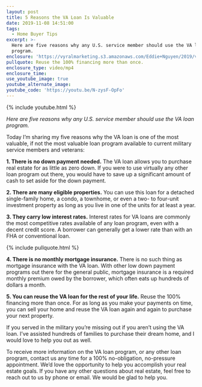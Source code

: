 ```yaml
---
layout: post
title: 5 Reasons the VA Loan Is Valuable
date: 2019-11-08 14:51:00
tags:
  - Home Buyer Tips
excerpt: >-
  Here are five reasons why any U.S. service member should use the VA loan
  program.
enclosure: 'https://vyralmarketing.s3.amazonaws.com/Eddie+Nguyen/2019/va+loan+11+1.mp4'
pullquote: Reuse the 100% financing more than once.
enclosure_type: video/mp4
enclosure_time:
use_youtube_image: true
youtube_alternate_image:
youtube_code: 'https://youtu.be/N-zysF-OpFo'
---
```


{% include youtube.html %}

*Here are five reasons why any U.S. service member should use the VA loan program.*

Today I’m sharing my five reasons why the VA loan is one of the most valuable, if not the most valuable loan program available to current military service members and veterans:

**1\. There is no down payment needed.** The VA loan allows you to purchase real estate for as little as zero down. If you were to use virtually any other loan program out there, you would have to save up a significant amount of cash to set aside for the down payment.&nbsp;

**2\. There are many eligible properties.** You can use this loan for a detached single-family home, a condo, a townhome, or even a two- to four-unit investment property as long as you live in one of the units for at least a year.

**3\. They carry low interest rates.** Interest rates for VA loans are commonly the most competitive rates available of any loan program, even with a decent credit score. A borrower can generally get a lower rate than with an FHA or conventional loan.&nbsp;

{% include pullquote.html %}

**4\. There is no monthly mortgage insurance.** There is no such thing as mortgage insurance with the VA loan. With other low down payment programs out there for the general public, mortgage insurance is a required monthly premium owed by the borrower, which often eats up hundreds of dollars a month.&nbsp;

**5\. You can reuse the VA loan for the rest of your life.** Reuse the 100% financing more than once. For as long as you make your payments on time, you can sell your home and reuse the VA loan again and again to purchase your next property.

If you served in the military you’re missing out if you aren’t using the VA loan. I’ve assisted hundreds of families to purchase their dream home, and I would love to help you out as well.&nbsp;

To receive more information on the VA loan program, or any other loan program, contact us any time for a 100% no-obligation, no-pressure appointment. We’d love the opportunity to help you accomplish your real estate goals. If you have any other questions about real estate, feel free to reach out to us by phone or email. We would be glad to help you.